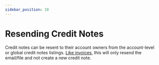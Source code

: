 ```yaml
---
sidebar_position: 10
---
```

# Resending Credit Notes

Credit notes can be resent to their account owners from the account-level or global credit notes listings. [Like invoices](ResendinganInvoice), this will only resend the email/file and not create a new credit note.
